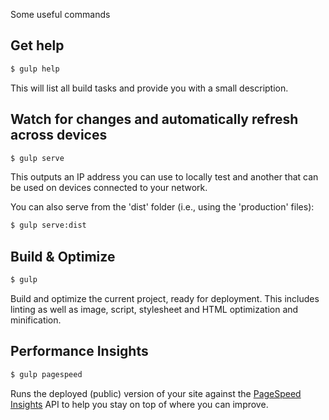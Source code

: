 Some useful commands

## Get help

```sh
$ gulp help
```

This will list all build tasks and provide you with a small description.

## Watch for changes and automatically refresh across devices

```sh
$ gulp serve
```

This outputs an IP address you can use to locally test and another that can be used on devices connected to your network.

You can also serve from the 'dist' folder (i.e., using the 'production' files):

```sh
$ gulp serve:dist
```

## Build & Optimize

```sh
$ gulp
```

Build and optimize the current project, ready for deployment.
This includes linting as well as image, script, stylesheet and HTML optimization and minification.

## Performance Insights

```sh
$ gulp pagespeed
```

Runs the deployed (public) version of your site against the [PageSpeed Insights](https://developers.google.com/speed/pagespeed/insights/) API to help you stay on top of where you can improve.
